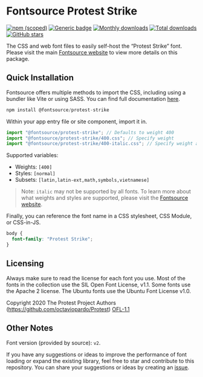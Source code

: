 # Fontsource Protest Strike

[![npm (scoped)](https://img.shields.io/npm/v/@fontsource/protest-strike?color=brightgreen)](https://www.npmjs.com/package/@fontsource/protest-strike) [![Generic badge](https://img.shields.io/badge/fontsource-passing-brightgreen)](https://github.com/fontsource/fontsource) [![Monthly downloads](https://badgen.net/npm/dm/@fontsource/protest-strike)](https://github.com/fontsource/fontsource) [![Total downloads](https://badgen.net/npm/dt/@fontsource/protest-strike)](https://github.com/fontsource/fontsource) [![GitHub stars](https://img.shields.io/github/stars/fontsource/fontsource.svg?style=social&label=Star)](https://github.com/fontsource/fontsource/stargazers)

The CSS and web font files to easily self-host the “Protest Strike” font. Please visit the main [Fontsource website](https://fontsource.org/fonts/protest-strike) to view more details on this package.

## Quick Installation

Fontsource offers multiple methods to import the CSS, including using a bundler like Vite or using SASS. You can find full documentation [here](https://fontsource.org/docs/getting-started/introduction).

```javascript
npm install @fontsource/protest-strike
```

Within your app entry file or site component, import it in.

```javascript
import "@fontsource/protest-strike"; // Defaults to weight 400
import "@fontsource/protest-strike/400.css"; // Specify weight
import "@fontsource/protest-strike/400-italic.css"; // Specify weight and style
```

Supported variables:
- Weights: `[400]`
- Styles: `[normal]`
- Subsets: `[latin,latin-ext,math,symbols,vietnamese]`

> Note: `italic` may not be supported by all fonts. To learn more about what weights and styles are supported, please visit the [Fontsource website](https://fontsource.org/fonts/protest-strike).

Finally, you can reference the font name in a CSS stylesheet, CSS Module, or CSS-in-JS.

```css
body {
  font-family: "Protest Strike";
}
```

## Licensing
Always make sure to read the license for each font you use. Most of the fonts in the collection use the SIL Open Font License, v1.1. Some fonts use the Apache 2 license. The Ubuntu fonts use the Ubuntu Font License v1.0.

Copyright 2020 The Protest Project Authors (https://github.com/octaviopardo/Protest)
[OFL-1.1](https://openfontlicense.org)

## Other Notes
Font version (provided by source): `v2`.

If you have any suggestions or ideas to improve the performance of font loading or expand the existing library, feel free to star and contribute to this repository. You can share your suggestions or ideas by creating an [issue](https://github.com/fontsource/fontsource/issues).